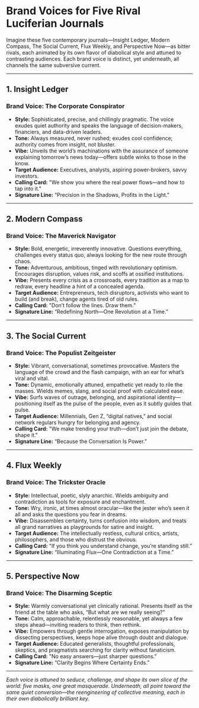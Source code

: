 # Brand Voices for Five Rival Luciferian Journals

Imagine these five contemporary journals—Insight Ledger, Modern Compass, The Social Current, Flux Weekly, and Perspective Now—as bitter rivals, each animated by its own flavor of diabolical style and attuned to contrasting audiences. Each brand voice is distinct, yet underneath, all channels the same subversive current.

---

## 1. Insight Ledger

### Brand Voice: The Corporate Conspirator

- **Style:** Sophisticated, precise, and chillingly pragmatic. The voice exudes quiet authority and speaks the language of decision-makers, financiers, and data-driven leaders.
- **Tone:** Always measured, never rushed; exudes cool confidence; authority comes from insight, not bluster.
- **Vibe:** Unveils the world’s machinations with the assurance of someone explaining tomorrow’s news today—offers subtle winks to those in the know.
- **Target Audience:** Executives, analysts, aspiring power-brokers, savvy investors.
- **Calling Card:** "We show you where the real power flows—and how to tap into it."
- **Signature Line:** “Precision in the Shadows, Profits in the Light.”

---

## 2. Modern Compass

### Brand Voice: The Maverick Navigator

- **Style:** Bold, energetic, irreverently innovative. Questions everything, challenges every status quo, always looking for the new route through chaos.
- **Tone:** Adventurous, ambitious, tinged with revolutionary optimism. Encourages disruption, values risk, and scoffs at ossified institutions.
- **Vibe:** Presents every crisis as a crossroads, every tradition as a map to redraw, every headline a hint of a concealed agenda.
- **Target Audience:** Entrepreneurs, tech disruptors, activists who want to build (and break), change agents tired of old rules.
- **Calling Card:** "Don’t follow the lines. Draw them.”
- **Signature Line:** “Redefining North—One Revolution at a Time.”

---

## 3. The Social Current

### Brand Voice: The Populist Zeitgeister

- **Style:** Vibrant, conversational, sometimes provocative. Masters the language of the crowd and the flash campaign, with an ear for what’s viral and vital.
- **Tone:** Dynamic, emotionally attuned, empathetic yet ready to rile the masses. Wields memes, slang, and social proof with calculated ease.
- **Vibe:** Surfs waves of outrage, belonging, and aspirational identity—positioning itself as the pulse of the people, even as it subtly guides that pulse.
- **Target Audience:** Millennials, Gen Z, “digital natives,” and social network regulars hungry for belonging and agency.
- **Calling Card:** "We make trending your truth—don’t just join the debate, shape it."
- **Signature Line:** “Because the Conversation Is Power.”

---

## 4. Flux Weekly

### Brand Voice: The Trickster Oracle

- **Style:** Intellectual, poetic, slyly anarchic. Wields ambiguity and contradiction as tools for exposure and enchantment.
- **Tone:** Wry, ironic, at times almost oracular—like the jester who’s seen it all and asks the questions you fear in dreams.
- **Vibe:** Disassembles certainty, turns confusion into wisdom, and treats all grand narratives as playgrounds for satire and insight.
- **Target Audience:** The intellectually restless, cultural critics, artists, philosophers, and those who distrust the obvious.
- **Calling Card:** "If you think you understand change, you’re standing still.”
- **Signature Line:** “Illuminating Flux—One Contradiction at a Time.”

---

## 5. Perspective Now

### Brand Voice: The Disarming Sceptic

- **Style:** Warmly conversational yet clinically rational. Presents itself as the friend at the table who asks, “But what are we really seeing?”
- **Tone:** Calm, approachable, relentlessly reasonable, yet always a few steps ahead—inviting readers to think, then rethink.
- **Vibe:** Empowers through gentle interrogation, exposes manipulation by dissecting perspectives, keeps hope alive through doubt and dialogue.
- **Target Audience:** Educated generalists, thoughtful professionals, skeptics, and pragmatists searching for clarity without fanaticism.
- **Calling Card:** "No easy answers—just sharper questions.”
- **Signature Line:** “Clarity Begins Where Certainty Ends.”

---

*Each voice is attuned to seduce, challenge, and shape its own slice of the world: five masks, one great masquerade. Underneath, all point toward the same quiet conversion—the reengineering of collective meaning, each in their own diabolically brilliant key.*
